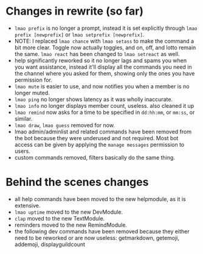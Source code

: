 # Changes in rewrite (so far)
* `lmao prefix` is no longer a prompt, instead it is set explicitly through `lmao prefix [newprefix]` or `lmao setprefix [newprefix]`.
* NOTE: I replaced `lmao chance` with `lmao setass` to make the command a bit more clear. Toggle now actually toggles, and on, off, and lotto remain the same. `lmao react` has been changed to `lmao setreact` as well.
* help significantly reworked so it no longer lags and spams you when you want assistance, instead it'll display all the commands you need in the channel where you asked for them, showing only the ones you have permission for.
* `lmao mute` is easier to use, and now notifies you when a member is no longer muted.
* `lmao ping` no longer shows latency as it was wholly inaccurate.
* `lmao info` no longer displays member count, useless. also cleaned it up
* `lmao remind` now asks for a time to be specified in `dd:hh:mm`, or `mm:ss`, or similar.
* `lmao draw`, `lmao guess` removed for now.
* lmao admin/adminlist and related commands have been removed from the bot because they were underused and not required. Most bot access can be given by applying the `manage messages` permission to users.
* custom commands removed, filters basically do the same thing.

# Behind the scenes changes
* all help commands have been moved to the new helpmodule, as it is extensive.
* `lmao uptime` moved to the new DevModule.
* `clap` moved to the new TextModule.
* reminders moved to the new RemindModule.
* the following dev commands have been removed because they either need to be reworked or are now useless: getmarkdown, getemoji, addemoji, displayguildcount